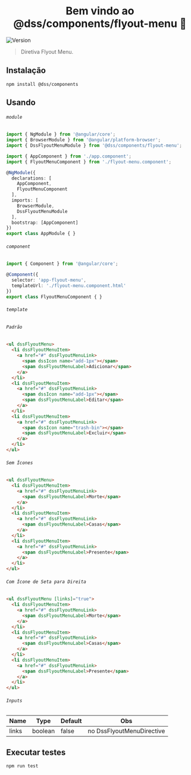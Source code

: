 <h1 align="center">Bem vindo ao @dss/components/flyout-menu 👋</h1>
<p>
  <img alt="Version" src="https://img.shields.io/badge/adicionado%20na%20versão-1.0.0-blue.svg?cacheSeconds=2592000" />
</p>

> Diretiva Flyout Menu.

## Instalação

```shell
npm install @dss/components
```

## Usando

###### `module`

```ts
import { NgModule } from '@angular/core';
import { BrowserModule } from '@angular/platform-browser';
import { DssFlyoutMenuModule } from '@dss/components/flyout-menu';

import { AppComponent } from './app.component';
import { FlyoutMenuComponent } from './flyout-menu.component';

@NgModule({
  declarations: [
    AppComponent,
    FlyoutMenuComponent
  ],
  imports: [
    BrowserModule,
    DssFlyoutMenuModule
  ],
  bootstrap: [AppComponent]
})
export class AppModule { }
```

###### `component`

```ts
import { Component } from '@angular/core';

@Component({
  selector: 'app-flyout-menu',
  templateUrl: './flyout-menu.component.html'
})
export class FlyoutMenuComponent { }
```

###### `template`

###### `Padrão`

```html
<ul dssFlyoutMenu>
  <li dssFlyoutMenuItem>
    <a href="#" dssFlyoutMenuLink>
      <span dssIcon name="add-1px"></span>
      <span dssFlyoutMenuLabel>Adicionar</span>
    </a>
  </li>
  <li dssFlyoutMenuItem>
    <a href="#" dssFlyoutMenuLink>
      <span dssIcon name="add-1px"></span>
      <span dssFlyoutMenuLabel>Editar</span>
    </a>
  </li>
  <li dssFlyoutMenuItem>
    <a href="#" dssFlyoutMenuLink>
      <span dssIcon name="trash-bin"></span>
      <span dssFlyoutMenuLabel>Excluir</span>
    </a>
  </li>
</ul>
```

###### `Sem Ícones`

```html
<ul dssFlyoutMenu>
  <li dssFlyoutMenuItem>
    <a href="#" dssFlyoutMenuLink>
      <span dssFlyoutMenuLabel>Morte</span>
    </a>
  </li>
  <li dssFlyoutMenuItem>
    <a href="#" dssFlyoutMenuLink>
      <span dssFlyoutMenuLabel>Casas</span>
    </a>
  </li>
  <li dssFlyoutMenuItem>
    <a href="#" dssFlyoutMenuLink>
      <span dssFlyoutMenuLabel>Presente</span>
    </a>
  </li>
</ul>
```

###### `Com Ícone de Seta para Direita`

```html
<ul dssFlyoutMenu [links]="true">
  <li dssFlyoutMenuItem>
    <a href="#" dssFlyoutMenuLink>
      <span dssFlyoutMenuLabel>Morte</span>
    </a>
  </li>
  <li dssFlyoutMenuItem>
    <a href="#" dssFlyoutMenuLink>
      <span dssFlyoutMenuLabel>Casas</span>
    </a>
  </li>
  <li dssFlyoutMenuItem>
    <a href="#" dssFlyoutMenuLink>
      <span dssFlyoutMenuLabel>Presente</span>
    </a>
  </li>
</ul>
```

###### `Inputs`
Name  | Type    | Default | Obs                       |
----- | ------- | ------- | ------------------------- |
links | boolean | false   | no DssFlyoutMenuDirective |

## Executar testes

```shell
npm run test
```
